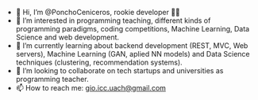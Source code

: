- 👋 Hi, I’m @PonchoCeniceros, rookie developer 👨‍💻
- 👀 I’m interested in programming teaching, different kinds of programming paradigms, coding competitions, Machine Learning, Data Science and web development.
- 🌱 I’m currently learning about backend development (REST, MVC, Web servers), Machine Learning (GAN, aplied NN models) and Data Science techniques (clustering, recommendation systems).
- 💞️ I’m looking to collaborate on tech startups and universities as programming teacher.
- 📫 How to reach me: gio.icc.uach@gmail.com

<!---
PonchoCeniceros/PonchoCeniceros is a ✨ special ✨ repository because its `README.md` (this file) appears on your GitHub profile.
You can click the Preview link to take a look at your changes.
--->

